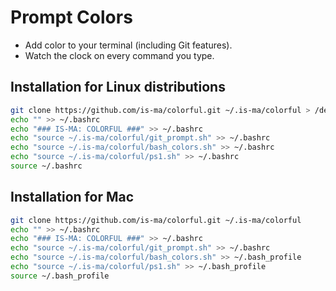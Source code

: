# Prompt Colors

* Add color to your terminal (including Git features).
* Watch the clock on every command you type.

## Installation for Linux distributions

```bash
git clone https://github.com/is-ma/colorful.git ~/.is-ma/colorful > /dev/null 2>&1
echo "" >> ~/.bashrc
echo "### IS-MA: COLORFUL ###" >> ~/.bashrc
echo "source ~/.is-ma/colorful/git_prompt.sh" >> ~/.bashrc
echo "source ~/.is-ma/colorful/bash_colors.sh" >> ~/.bashrc
echo "source ~/.is-ma/colorful/ps1.sh" >> ~/.bashrc
source ~/.bashrc
```

## Installation for Mac

```bash
git clone https://github.com/is-ma/colorful.git ~/.is-ma/colorful
echo "" >> ~/.bashrc
echo "### IS-MA: COLORFUL ###" >> ~/.bashrc
echo "source ~/.is-ma/colorful/git_prompt.sh" >> ~/.bashrc
echo "source ~/.is-ma/colorful/bash_colors.sh" >> ~/.bash_profile
echo "source ~/.is-ma/colorful/ps1.sh" >> ~/.bash_profile
source ~/.bash_profile
```
